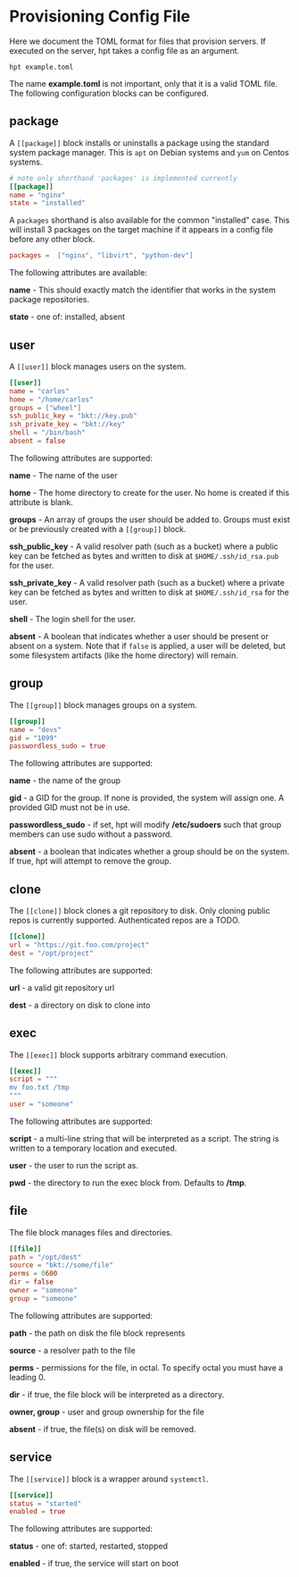 # Provisioning Config File

Here we document the TOML format for files that provision servers. If executed
on the server, hpt takes a config file as an argument.

```
hpt example.toml
```

The name **example.toml** is not important, only that it is a valid TOML file.
The following configuration blocks can be configured.


## package

A `[[package]]` block installs or uninstalls a package using the standard system
package manager. This is `apt` on Debian systems and `yum` on Centos systems.

```toml
# note only shorthand 'packages' is implemented currently
[[package]]
name = "nginx"
state = "installed"
```

A `packages` shorthand is also available for the common "installed" case. This 
will install 3 packages on the target machine if it appears in a config file 
before any other block.

```toml
packages =  ["nginx", "libvirt", "python-dev"]
```

The following attributes are available:

**name** - This should exactly match the identifier that works in the system
package repositories.

**state** - one of: installed, absent


## user

A `[[user]]` block manages users on the system.

```toml
[[user]]
name = "carlos"
home = "/home/carlos"
groups = ["wheel"]
ssh_public_key = "bkt://key.pub"
ssh_private_key = "bkt://key"
shell = "/bin/bash"
absent = false
```

The following attributes are supported:

**name** - The name of the user

**home** - The home directory to create for the user. No home is created if this
attribute is blank.

**groups** - An array of groups the user should be added to. Groups must exist 
or be previously created with a `[[group]]` block.

**ssh_public_key** - A valid resolver path (such as a bucket) where a public key
can be fetched as bytes and written to disk at `$HOME/.ssh/id_rsa.pub` for the user.

**ssh_private_key** - A valid resolver path (such as a bucket) where a private
key can be fetched as bytes and written to disk at `$HOME/.ssh/id_rsa` for the 
user.

**shell** - The login shell for the user. 

**absent** - A boolean that indicates whether a user should be present or absent
on a system. Note that if `false` is applied, a user will be deleted, but some
filesystem artifacts (like the home directory) will remain.


## group

The `[[group]]` block manages groups on a system.

```toml
[[group]]
name = "devs"
gid = "1099"
passwordless_sudo = true
```

The following attributes are supported:

**name** - the name of the group

**gid** - a GID for the group. If none is provided, the system will assign one. 
A provided GID must not be in use.

**passwordless_sudo** - if set, hpt will modify **/etc/sudoers** such that group
members can use sudo without a password.

**absent** - a boolean that indicates whether a group should be on the system.
If true, hpt will attempt to remove the group. 


## clone

The `[[clone]]` block clones a git repository to disk. Only cloning public repos
is currently supported. Authenticated repos are a TODO.

```toml
[[clone]]
url = "https://git.foo.com/project"
dest = "/opt/project"
```

The following attributes are supported:

**url** - a valid git repository url

**dest** - a directory on disk to clone into

## exec

The `[[exec]]` block supports arbitrary command execution. 

```toml
[[exec]]
script = """
mv foo.txt /tmp
"""
user = "someone"
```

The following attributes are supported:

**script** - a multi-line string that will be interpreted as a script. The 
string is written to a temporary location and executed.

**user** - the user to run the script as.

**pwd** - the directory to run the exec block from. Defaults to **/tmp**.

## file

The file block manages files and directories. 

```toml
[[file]]
path = "/opt/dest"
source = "bkt://some/file"
perms = 0600
dir = false
owner = "someone"
group = "someone"
```

The following attributes are supported:

**path** - the path on disk the file block represents

**source** - a resolver path to the file

**perms** - permissions for the file, in octal. To specify octal you must have a
leading 0.

**dir** - if true, the file block will be interpreted as a directory.

**owner, group** - user and group ownership for the file 

**absent** - if true, the file(s) on disk will be removed.

## service

The `[[service]]` block is a wrapper around `systemctl`.

```toml
[[service]]
status = "started"
enabled = true
```

The following attributes are supported:

**status** - one of: started, restarted, stopped

**enabled** - if true, the service will start on boot


